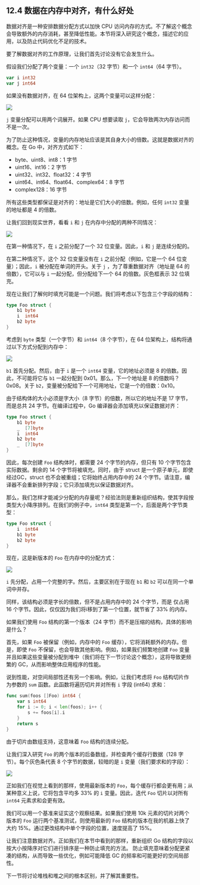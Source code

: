 ## 12.4 数据在内存中对齐，有什么好处

数据对齐是一种安排数据分配方式以加快 CPU 访问内存的方式。不了解这个概念会导致额外的内存消耗，甚至降低性能。本节将深入研究这个概念，描述它的应用，以及防止代码优化不足的技术。

要了解数据对齐的工作原理，让我们首先讨论没有它会发生什么。

假设我们分配了两个变量：一个 `int32`（32 字节）和一个 `int64`（64 字节）。

```go
var i int32
var j int64
```

如果没有数据对齐，在 64 位架构上，这两个变量可以这样分配：

![](https://img.exciting.net.cn/97.png)

`j` 变量分配可以用两个词展开。如果 CPU 想要读取 `j`，它会导致两次内存访问而不是一次。

为了防止这种情况，变量的内存地址应该是其自身大小的倍数。这就是数据对齐的概念。在 Go 中，对齐方式如下：

* byte、uint8、int8：1 字节 
* uint16、int16：2 字节 
* uint32、int32、float32：4 字节 
* uint64、int64、float64、complex64：8 字节 
* complex128：16 字节

所有这些类型都保证是对齐的：地址是它们大小的倍数。例如，任何 `int32` 变量的地址都是 4 的倍数。

让我们回到现实世界，看看 `i` 和 `j` 在内存中分配的两种不同情况：

![](https://img.exciting.net.cn/98.png)

在第一种情况下，在 `i` 之前分配了一个 32 位变量。因此，`i` 和 `j` 是连续分配的。

在第二种情况下，这个 32 位变量没有在 `i` 之前分配（例如，它是一个 64 位变量）；因此，`i` 被分配在单词的开头。关于 `j` ，为了尊重数据对齐（地址是 64 的倍数），它可以与 `i` 一起分配，但分配给下一个 64 的倍数。灰色框表示 32 位填充。

现在让我们了解何时填充可能是一个问题。我们将考虑以下包含三个字段的结构：

```go
type Foo struct {
    b1 byte
    i  int64
    b2 byte
}
```

考虑到 `byte` 类型（一个字节）和 `int64`（8 个字节），在 64 位架构上，结构将通过以下方式分配到内存中：

![](https://img.exciting.net.cn/99.png)

`b1` 首先分配。然后，由于 `i` 是一个 `int64` 变量，它的地址必须是 8 的倍数。因此，不可能将它与 `b1` 一起分配到 0x01。那么，下一个地址是 8 的倍数吗？0x08。关于 `b2`，变量被分配给下一个可用地址，它是一个的倍数：0x10。

由于结构体的大小必须是字大小（8 字节）的倍数，所以它的地址不是 17 字节，而是总共 24 字节。在编译过程中，Go 编译器会添加填充以保证数据对齐：

```go
type Foo struct {
    b1 byte
    _  [7]byte
    i  int64
    b2 byte
    _  [7]byte
}
```

因此，每次创建 `Foo` 结构体时，都需要 24 个字节的内存，但只有 10 个字节包含实际数据。剩余的 14 个字节将被填充。同时，由于 struct 是一个原子单元，即使经过GC，struct 也不会被重组；它将始终占用内存中的 24 个字节。请注意，编译器不会重新排列字段；它只添加填充以保证数据对齐。

那么，我们怎样才能减少分配的内存量呢？经验法则是重新组织结构，使其字段按类型大小降序排列。在我们的例子中，`int64` 类型是第一个，后面是两个字节类型：

```go
type Foo struct {
    i  int64
    b1 byte
    b2 byte
}
```

现在，这是新版本的 `Foo` 在内存中的分配方式：

![](https://img.exciting.net.cn/100.png)

`i` 先分配，占用一个完整的字。然后，主要区别在于现在 `b1` 和 `b2` 可以在同一个单词中并存。

同样，该结构必须是字长的倍数，但不是占用内存中的 24 个字节，而是 仅占用 16 个字节。因此，仅仅因为我们将i移到了第一个位置，就节省了 33% 的内存。

如果我们使用 `Foo` 结构的第一个版本（24 字节）而不是压缩的结构，具体的影响是什么？

首先，如果 `Foo` 被保留（例如，内存中的 `Foo` 缓存），它将消耗额外的内存。但是，即使 `Foo` 不保留，也会导致其他影响。例如，如果我们频繁地创建 `Foo` 变量并且如果这些变量被分配到堆中（我们将在下一节讨论这个概念），这将导致更频繁的 GC，从而影响整体应用程序的性能。

说到性能，对空间局部性还有另一个影响。例如，让我们考虑将 `Foo` 结构切片作为参数的 `sum` 函数。此函数将遍历切片并对所有 `i` 字段 (int64) 求和：

```go
func sum(foos []Foo) int64 {
    var s int64
    for i := 0; i < len(foos); i++ {
        s += foos[i].i
    }
    return s
}
```

由于切片由数组支持，这意味着 `Foo` 结构的连续分配。

让我们深入研究 `Foo` 的两个版本的后备数组，并检查两个缓存行数据（128 字节）。每个灰色条代表 8 个字节的数据，较暗的是 `i` 变量（我们要求和的字段）：

![](https://img.exciting.net.cn/101.png)

正如我们在视觉上看到的那样，使用最新版本的 `Foo`，每个缓存行都会更有用；从某种意义上说，它将包含平均多 33% 的 `i` 变量。因此，迭代 `Foo` 切片以对所有 `int64` 元素求和会更有效。

我们可以用一个基准来证实这个观察结果。如果我们使用 10k 元素的切片对两个版本的 `Foo` 运行两个基准测试，则使用最新的 `Foo` 结构的版本在我的机器上快了大约 15%。通过更改结构中单个字段的位置，速度提高了 15%。 

让我们注意数据对齐。正如我们在本节中看到的那样，重新组织 Go 结构的字段以按大小按降序对它们进行排序是一种防止填充的方法。 防止填充意味着分配更紧凑的结构，从而导致一些优化，例如可能降低 GC 的频率和可能更好的空间局部性。

下一节将讨论堆栈和堆之间的根本区别，并了解其重要性。